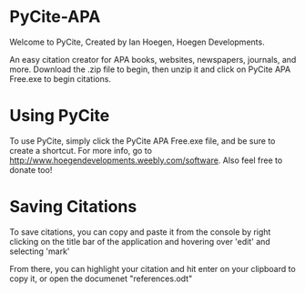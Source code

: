 # PyCite-APA
Welcome to PyCite, Created by Ian Hoegen, Hoegen Developments.

An easy citation creator for APA books, websites, newspapers, journals, and more.
Download the .zip file to begin, then unzip it and click on PyCite APA Free.exe to begin citations.
# Using PyCite
To use PyCite, simply click  the PyCite APA Free.exe file, and be sure to create a shortcut.
For more info, go to http://www.hoegendevelopments.weebly.com/software.
Also feel free to donate too!
# Saving Citations
To save citations, you can copy and paste it from the console by right clicking on the title bar of the application and 
hovering over 'edit' and selecting 'mark'

From there, you can highlight your citation and hit enter on your clipboard to copy it, or open the documenet "references.odt"
